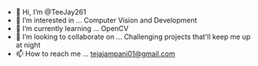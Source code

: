 - 👋 Hi, I’m @TeeJay261
- 👀 I’m interested in ... Computer Vision and Development
- 🌱 I’m currently learning ... OpenCV
- 💞️ I’m looking to collaborate on ... Challenging projects that'll keep me up at night
- 📫 How to reach me ... tejajampani01@gmail.com

<!---
TeeJay261/TeeJay261 is a ✨ special ✨ repository because its `README.md` (this file) appears on your GitHub profile.
You can click the Preview link to take a look at your changes.
--->
